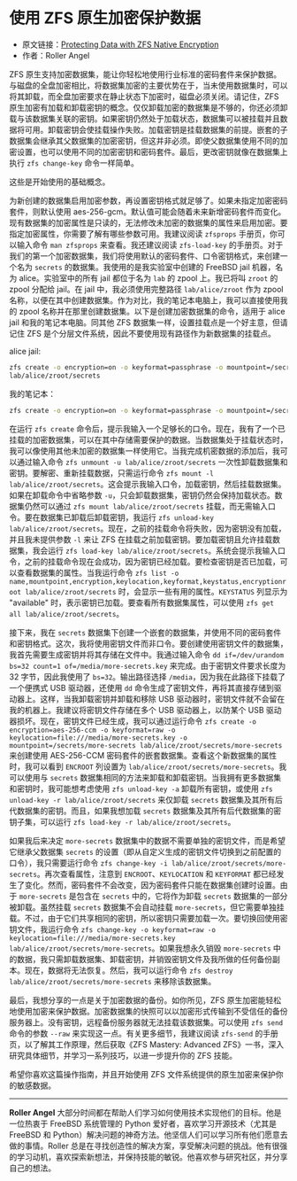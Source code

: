 # 使用 ZFS 原生加密保护数据

- 原文链接：[Protecting Data with ZFS Native Encryption](https://freebsdfoundation.org/our-work/journal/browser-based-edition/storage-and-filesystems/protecting-data-with-zfs-native-encryption/)
- 作者：Roller Angel

ZFS 原生支持加密数据集，能让你轻松地使用行业标准的密码套件来保护数据。与磁盘的全盘加密相比，将数据集加密的主要优势在于，当未使用数据集时，可以将其卸载，而全盘加密要求在静止状态下加密时，磁盘必须关闭。请记住，ZFS 原生加密有加载和卸载密钥的概念。仅仅卸载加密的数据集是不够的，你还必须卸载与该数据集关联的密钥。如果密钥仍然处于加载状态，数据集可以被挂载并且数据将可用。卸载密钥会使挂载操作失败。加载密钥是挂载数据集的前提。嵌套的子数据集会继承其父数据集的加密密钥，但这并非必须。即使父数据集使用不同的加密设置，也可以使用不同的加密密钥和密码套件。最后，更改密钥就像在数据集上执行 `zfs change-key` 命令一样简单。

这些是开始使用的基础概念。

为新创建的数据集启用加密参数，再设置密钥格式就足够了。如果未指定加密密码套件，则默认使用 aes-256-gcm。默认值可能会随着未来新增密码套件而变化。现有数据集的加密属性是只读的，无法修改未加密的数据集的属性来启用加密。要指定加密属性，你需要了解有哪些参数可用。我建议阅读 `zfsprops` 手册页，你可以输入命令 `man zfsprops` 来查看。我还建议阅读 `zfs-load-key` 的手册页。对于我们的第一个加密数据集，我们将使用默认的密码套件、口令密钥格式，来创建一个名为 `secrets` 的数据集。我使用的是我实验室中创建的 FreeBSD  jail 机器，名为 alice。实验室中的所有 jail 都位于名为 `lab` 的 zpool 上。我已将叫 `zroot` 的 zpool 分配给 jail。在 jail 中，我必须使用完整路径 `lab/alice/zroot` 作为 zpool 名称，以便在其中创建数据集。作为对比，我的笔记本电脑上，我可以直接使用我的 zpool 名称并在那里创建数据集。以下是创建加密数据集的命令，适用于 alice jail 和我的笔记本电脑。同其他 ZFS 数据集一样，设置挂载点是一个好主意，但请记住 ZFS 是个分层文件系统，因此不要使用现有路径作为新数据集的挂载点。

alice jail:

```sh
zfs create -o encryption=on -o keyformat=passphrase -o mountpoint=/secrets
lab/alice/zroot/secrets
```

我的笔记本：

```sh
zfs create -o encryption=on -o keyformat=passphrase -o mountpoint=/secrets zroot/secrets
```

在运行 `zfs create` 命令后，提示我输入一个足够长的口令。现在，我有了一个已挂载的加密数据集，可以在其中存储需要保护的数据。当数据集处于挂载状态时，我可以像使用其他未加密的数据集一样使用它。当我完成机密数据的添加后，我可以通过输入命令 `zfs unmount -u lab/alice/zroot/secrets` 一次性卸载数据集和密钥。要解密、重新挂载数据，只需运行命令 `zfs mount -l lab/alice/zroot/secrets`。这会提示我输入口令，加载密钥，然后挂载数据集。如果在卸载命令中省略参数 `-u`，只会卸载数据集，密钥仍然会保持加载状态。数据集仍然可以通过 `zfs mount lab/alice/zroot/secrets` 挂载，而无需输入口令。要在数据集已卸载后卸载密钥，我运行 `zfs unload-key lab/alice/zroot/secrets`。现在，之前的挂载命令将失败，因为密钥没有加载，并且我未提供参数 `-l` 来让 ZFS 在挂载之前加载密钥。要加载密钥且允许挂载数据集，我会运行 `zfs load-key lab/alice/zroot/secrets`。系统会提示我输入口令，之前的挂载命令现在会成功，因为密钥已经加载。要检查密钥是否已加载，可以查看数据集的属性。当我运行命令 `zfs list -o name,mountpoint,encryption,keylocation,keyformat,keystatus,encryptionroot lab/alice/zroot/secrets` 时，会显示一些有用的属性。`KEYSTATUS` 列显示为 "available" 时，表示密钥已加载。要查看所有数据集属性，可以使用 `zfs get all lab/alice/zroot/secrets`。

接下来，我在 `secrets` 数据集下创建一个嵌套的数据集，并使用不同的密码套件和密钥格式。这次，我将使用密钥文件而非口令。要创建使用密钥文件的数据集，我首先需要生成密钥并将其存储在文件中。我通过输入命令 `dd if=/dev/urandom bs=32 count=1 of=/media/more-secrets.key` 来完成。由于密钥文件要求长度为 32 字节，因此我使用了 `bs=32`。输出路径选择 `/media`，因为我在此路径下挂载了一个便携式 USB 驱动器，还使用 `dd` 命令生成了密钥文件，再将其直接存储到驱动器上。这样，当我卸载密钥并卸载和移除 USB 驱动器时，密钥文件就不会留在我的机器上。我建议将密钥文件存储在多个 USB 驱动器上，以防某个 USB 驱动器损坏。现在，密钥文件已经生成，我可以通过运行命令 `zfs create -o encryption=aes-256-ccm -o keyformat=raw -o keylocation=file:///media/more-secrets.key -o mountpoint=/secrets/more-secrets lab/alice/zroot/secrets/more-secrets` 来创建使用 AES-256-CCM 密码套件的嵌套数据集。查看这个新数据集的属性时，我可以看到 `ENCROOT` 列设置为 `lab/alice/zroot/secrets/more-secrets`。我可以使用与 `secrets` 数据集相同的方法来卸载和卸载密钥。当我拥有更多数据集和密钥时，我可能想考虑使用 `zfs unload-key -a` 卸载所有密钥，或使用 `zfs unload-key -r lab/alice/zroot/secrets` 来仅卸载 `secrets` 数据集及其所有后代数据集的密钥。而且，如果我想加载 `secrets` 数据集及其所有后代数据集的密钥子集，可以运行 `zfs load-key -r lab/alice/zroot/secrets`。

如果我后来决定 `more-secrets` 数据集中的数据不需要单独的密钥文件，而是希望它继承父数据集 `secrets` 的设置（即从自定义生成的密钥文件切换到之前配置的口令），我只需要运行命令 `zfs change-key -i lab/alice/zroot/secrets/more-secrets`。再次查看属性，注意到 `ENCROOT`、`KEYLOCATION` 和 `KEYFORMAT` 都已经发生了变化。然而，密码套件不会改变，因为密码套件只能在数据集创建时设置。由于 `more-secrets` 是包含在 `secrets` 中的，它将作为卸载 `secrets` 数据集的一部分被卸载。虽然挂载 `secrets` 数据集不会自动挂载 `more-secrets`，但它需要单独挂载。不过，由于它们共享相同的密钥，所以密钥只需要加载一次。要切换回使用密钥文件，我运行命令 `zfs change-key -o keyformat=raw -o keylocation=file:///media/more-secrets.key lab/alice/zroot/secrets/more-secrets`。如果我想永久销毁 `more-secrets` 中的数据，我只需卸载数据集、卸载密钥，并销毁密钥文件及我所做的任何备份副本。现在，数据将无法恢复。然后，我可以运行命令 `zfs destroy lab/alice/zroot/secrets/more-secrets` 来移除该数据集。

最后，我想分享的一点是关于加密数据的备份。如你所见，ZFS 原生加密能轻松地使用加密来保护数据。加密数据集的快照可以以加密形式传输到不受信任的备份服务器上。没有密钥，远程备份服务器就无法挂载该数据集。可以使用 `zfs send` 命令的参数 `--raw` 来实现这一点。有关更多细节，我建议阅读 `zfs-send` 的手册页，以了解其工作原理，然后获取《ZFS Mastery: Advanced ZFS》一书，深入研究具体细节，并学习一系列技巧，以进一步提升你的 ZFS 技能。

希望你喜欢这篇操作指南，并且开始使用 ZFS 文件系统提供的原生加密来保护你的敏感数据。

---

**Roller Angel** 大部分时间都在帮助人们学习如何使用技术实现他们的目标。他是一位热衷于 FreeBSD 系统管理的 Python 爱好者，喜欢学习开源技术（尤其是 FreeBSD 和 Python）解决问题的神奇方法。他坚信人们可以学习所有他们愿意去做的事情。Roller 总是在寻找创造性的解决方案，享受解决问题的挑战。他有很强的学习动机，喜欢探索新想法，并保持技能的敏锐。他喜欢参与研究社区，并分享自己的想法。
